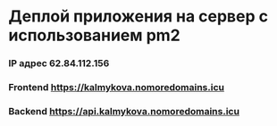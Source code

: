 # Деплой приложения на сервер с использованием pm2

### IP адрес 62.84.112.156
### Frontend https://kalmykova.nomoredomains.icu
### Backend https://api.kalmykova.nomoredomains.icu
